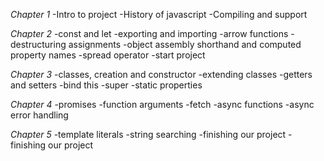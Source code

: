 *Chapter 1*
-Intro to project
-History of javascript
-Compiling and support

*Chapter 2*
-const and let
-exporting and importing
-arrow functions
-destructuring assignments
-object assembly shorthand and computed property names
-spread operator
-start project

*Chapter 3*
-classes, creation and constructor
-extending classes
-getters and setters
-bind this
-super
-static properties

*Chapter 4*
-promises
-function arguments
-fetch
-async functions
-async error handling


*Chapter 5*
-template literals
-string searching
-finishing our project
-finishing our project
